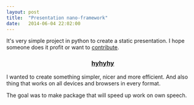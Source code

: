 ```yaml
---
layout: post
title:  "Presentation nano-framework"
date:   2014-06-04 22:02:00
---
```


It's very simple project in python to create a static presentation. I hope someone does it profit or want to [contribute][hyhyhy-gh].

<div style="text-align: center;">
	<a href="http://maciejczyzewski.github.io/hyhyhy/" target="_blank"><h3>hyhyhy</h3></a>
</div>

I wanted to create something simpler, nicer and more efficient. And also thing that works on all devices and browsers in every format. 

The goal was to make package that will speed up work on own speech.

[hyhyhy-gh]: https://github.com/MaciejCzyzewski/hyhyhy